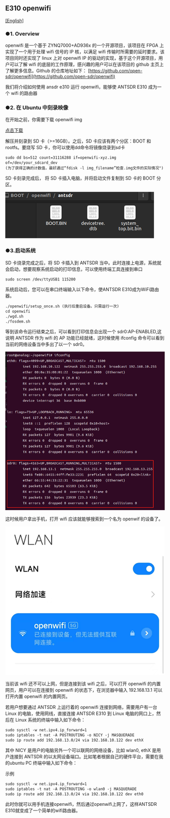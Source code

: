 ## E310 openwifi 

[[English]](../../../../../en/html/device_and_usage_manual/ANTSDR_E_Series_Module/ANTSDR_E310_Reference_Manual/AntsdrE310_openwifi.html)

### ●1. Overview

openwifi 是一个基于 ZYNQ7000+AD936x 的一个开源项目，该项目在 FPGA 上实现了一个用于处理 wifi 信号的 IP 核，以满足 wifi 传输时所需要的延时要求。该项目同时还实现了 linux 上对 openwifi IP 的驱动的实现，基于这个开源项目，用户可以了解 wifi 的底层的工作原理，感兴趣的用户可以在该项目的 github 主页上了解更多信息。Github 的仓库地址如下：
[https://github.com/open-sdr/openwifi](https://github.com/open-sdr/openwifi)

我们将介绍如何使用 ansdr e310 运行 openwifi，能够使 ANTSDR E310 成为一个 wifi 的路由器

### ●2. 在 Ubuntu 中刻录映像

在开始之前，你需要下载 openwifi img

[点击下载](https://drive.google.com/file/d/12egFLT9TclmY8m3vCMHmUuSne3qK0SWc/view?pli=1)

解压并刻录到 SD 卡（>=16GB）。之后，SD 卡应该有两个分区：BOOT 和 rootfs。要烧写 SD 卡，你可以使用dd命令将镜像烧录到sd卡

```
sudo dd bs=512 count=31116288 if=openwifi-xyz.img of=/dev/your_sdcard_dev
(为了获得正确的计数值，最好通过“fdisk -l img_filename”检查.img文件的实际情况")
```
SD 卡刻录完成后，
将 SD 卡插入电脑，并将启动文件复制到 SD 卡的 BOOT 分区。

![e310](./ANTSDR_E310_Reference_Manual.assets/e310_openwifi_boot_file.png)

### ●3.启动系统

SD 卡烧录完成之后，将 SD 卡插入到 ANTSDR 当中。此时连接上电源，系统就会启动，想要观察系统启动的打印信息，可以使用终端工具连接到串口

```
sudo screen /dev/ttyUSB1 115200
```
系统启动后，您可以在串口终端输入以下命令，使ANTSDR E310成为WiFi路由器。

```
./openwifi/setup_once.sh (执行后重启设备。只需运行一次)
cd openwifi
./wgd.sh
./fosdem.sh
```
等到该命令运行结束之后，可以看到打印信息会出现一个 sdr0:AP-ENABLED,这说明 ANTSDR 作为 wifi 的 AP 功能已经就绪，这时候使用 ifconfig 命令可以看到当前的网络设备当中多出了以一个 sdr0。

![e310](./ANTSDR_E310_Reference_Manual.assets/20bbee3df177e2c2145119c01b767951.jpg)

这时候用户拿出手机，打开 wifi 应该就能够搜索到一个名为 openwif 的设备了。

![e310](./ANTSDR_E310_Reference_Manual.assets/e728bd543ac576bacb0b542fe9dd3cf3.png)

当前该 wifi 还不可以上网，但是连接到该 wifi 之后，可以打开 openwifi 的内置网页，用户可以在连接到 openwifi 的状态下，在浏览器中输入 192.168.13.1 可以打开内置 openwifi 的内置网页。

若用户想要通过 ANTSDR 上运行着的 openwifi 连接到网络，需要用户有一台 Linux 的电脑，使用网线，直接连接 ANTSDR E310 到 Linux 电脑的网口上，然后在 Linux 系统的终端中输入如下命令：

```
sudo sysctl -w net.ipv4.ip_forward=1
sudo iptables -t nat -A POSTROUTING -o NICY -j MASQUERADE
sudo ip route add 192.168.13.0/24 via 192.168.10.122 dev ethX 
```
其中 NICY 是用户的电脑另外一个可以联网的网络设备，比如 wlan0, ethX 是用户连接到 ANTSDR 的以太网设备端口。比如笔者根据自己的硬件平台，需要在我的ubuntu PC 终端中输入如下命令：

示例

```
sudo sysctl -w net.ipv4.ip_forward=1
sudo iptables -t nat -A POSTROUTING -o wlan0 -j MASQUERADE
sudo ip route add 192.168.13.0/24 via 192.168.10.122 dev eth0
```
此时你就可以用手机连接openwifi，然后通过openwifi上网了，这样ANTSDR E310就变成了一个简单的wifi路由器。